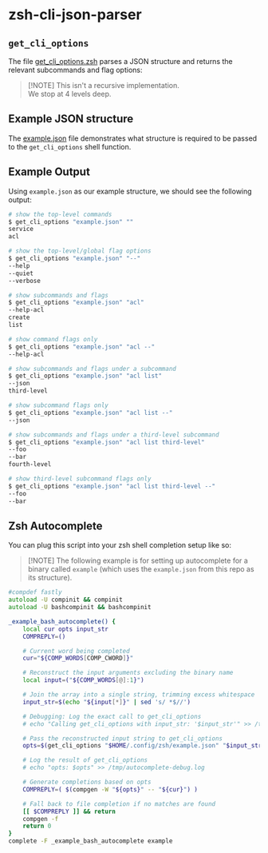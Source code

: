 # zsh-cli-json-parser

## `get_cli_options`

The file [get_cli_options.zsh](get_cli_options.zsh) parses a JSON structure and
returns the relevant subcommands and flag options:

> \[!NOTE\]
> This isn't a recursive implementation.\
> We stop at 4 levels deep.

## Example JSON structure

The [example.json](example.json) file demonstrates what structure is required to
be passed to the `get_cli_options` shell function.

## Example Output

Using `example.json` as our example structure, we should see the following
output:

```zsh
# show the top-level commands
$ get_cli_options "example.json" ""
service
acl

# show the top-level/global flag options
$ get_cli_options "example.json" "--"
--help
--quiet
--verbose

# show subcommands and flags
$ get_cli_options "example.json" "acl"
--help-acl
create
list

# show command flags only
$ get_cli_options "example.json" "acl --"
--help-acl

# show subcommands and flags under a subcommand
$ get_cli_options "example.json" "acl list"
--json
third-level

# show subcommand flags only
$ get_cli_options "example.json" "acl list --"
--json

# show subcommands and flags under a third-level subcommand
$ get_cli_options "example.json" "acl list third-level"
--foo
--bar
fourth-level

# show third-level subcommand flags only
$ get_cli_options "example.json" "acl list third-level --"
--foo
--bar
```

## Zsh Autocomplete

You can plug this script into your zsh shell completion setup like so:

> \[!NOTE\]
> The following example is for setting up autocomplete for a binary called
> `example` (which uses the `example.json` from this repo as its structure).

```zsh
#compdef fastly
autoload -U compinit && compinit
autoload -U bashcompinit && bashcompinit

_example_bash_autocomplete() {
    local cur opts input_str
    COMPREPLY=()

    # Current word being completed
    cur="${COMP_WORDS[COMP_CWORD]}"

    # Reconstruct the input arguments excluding the binary name
    local input=("${COMP_WORDS[@]:1}")

	# Join the array into a single string, trimming excess whitespace
    input_str=$(echo "${input[*]}" | sed 's/ *$//')

    # Debugging: Log the exact call to get_cli_options
    # echo "Calling get_cli_options with input_str: '$input_str'" >> /tmp/autocomplete-debug.log

    # Pass the reconstructed input string to get_cli_options
    opts=$(get_cli_options "$HOME/.config/zsh/example.json" "$input_str")

    # Log the result of get_cli_options
    # echo "opts: $opts" >> /tmp/autocomplete-debug.log

    # Generate completions based on opts
    COMPREPLY=( $(compgen -W "${opts}" -- "${cur}") )

    # Fall back to file completion if no matches are found
    [[ $COMPREPLY ]] && return
    compgen -f
    return 0
}
complete -F _example_bash_autocomplete example
```
